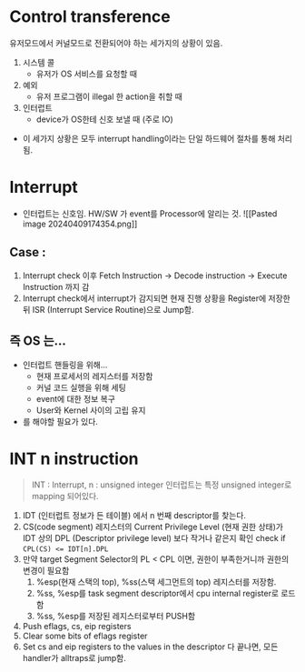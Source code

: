 # Control transference
유저모드에서 커널모드로 전환되어야 하는 세가지의 상황이 있음.
1. 시스템 콜
	- 유저가 OS 서비스를 요청할 때
1. 예외
	- 유저 프로그램이 illegal 한 action을 취할 때
1. 인터럽트
	- device가 OS한테 신호 보낼 때 (주로 IO)
- 이 세가지 상황은 모두 interrupt handling이라는 단일 하드웨어 절차를 통해 처리됨.
# Interrupt
- 인터럽트는 신호임. HW/SW 가 event를 Processor에 알리는 것.
![[Pasted image 20240409174354.png]]
## Case :
1. Interrupt check 이후 Fetch Instruction -> Decode instruction -> Execute Instruction 까지 감
2. Interrupt check에서 interrupt가 감지되면 현재 진행 상황을 Register에 저장한뒤 ISR (Interrupt Service Routine)으로 Jump함.

## 즉 OS 는...
- 인터럽트 핸들링을 위해...
	- 현재 프로세서의 레지스터를 저장함
	- 커널 코드 실행을 위해 세팅
	- event에 대한 정보 복구
	- User와 Kernel 사이의 고립 유지
- 를 해야할 필요가 있다.

# INT n instruction
> INT : Interrupt, n : unsigned integer
> 인터럽트는 특정 unsigned integer로 mapping 되어있다.

1. IDT (인터럽트 정보가 든 테이블) 에서 n 번째 descriptor를 찾는다.
2. CS(code segment) 레지스터의 Current Privilege Level (현재 권한 상태)가 IDT 상의 DPL (Descriptor privilege level) 보다 작거나 같은지 확인 check if `CPL(CS) <= IDT[n].DPL`
3. 만약 target Segment Selector의 PL < CPL 이면, 권한이 부족한거니까 권한의 변경이 필요함
	1. %esp(현재 스택의 top), %ss(스택 세그먼트의 top) 레지스터를 저장함.
	2. %ss, %esp를 task segment descriptor에서 cpu internal register로 로드함
	3. %ss, %esp를 저장된 레지스터로부터 PUSH함
4. Push eflags, cs, eip registers 
5. Clear some bits of eflags register 
6. Set cs and eip registers to the values in the descriptor
다 끝나면, 모든 handler가 alltraps로 jump함.

